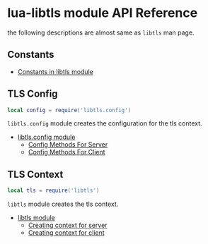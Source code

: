 # lua-libtls module API Reference

the following descriptions are almost same as `libtls` man page.


## Constants

- [Constants in libtls module](constants.md)

## TLS Config

```lua
local config = require('libtls.config')
```

`libtls.config` module creates the configuration for the tls context.

- [libtls.config module](config.md)
  - [Config Methods For Server](server_config.md)
  - [Config Methods For Client](client_config.md)


## TLS Context

```lua
local tls = require('libtls')
```

`libtls` module creates the tls context.

- [libtls module](context.md)
    - [Creating context for server](server_context.md)
    - [Creating context for client](client_context.md)

